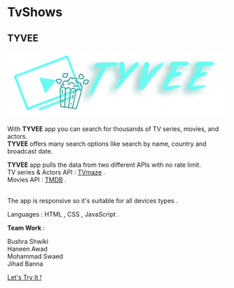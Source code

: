 # TvShows 
## TYVEE 

![alt text](https://github.com/WebAhead8/TvShows/blob/main/pic/logo.png)

With **TYVEE** app you can search for thousands of TV series, movies, and actors.  
**TYVEE** offers many search options like search by name, country and broadcast date.  


**TYVEE** app pulls the data from two different APIs with no rate limit.  <br>
TV series & Actors API : [TVmaze](https://www.tvmaze.com/api) .  <br>
Movies API : [TMDB](https://developers.themoviedb.org/3) .                   <br><br>


The app is responsive so it's suitable for all devices types . 


Languages : HTML , CSS , JavaScript .


**Team Work** :

Bushra Shwiki  
Haneen Awad  
Mohammad Swaed  
Jihad Banna  

[Let's Try It !](https://webahead8.github.io/TvShows/)
